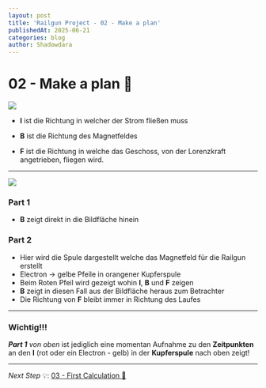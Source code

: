 ```yaml
---
layout: post
title: 'Railgun Project - 02 - Make a plan'
publishedAt: 2025-06-21
categories: blog
author: Shadowdara
---
```


# 02 - Make a plan 📝

<div text-align="center">
<img src="https://i.imgur.com/AUVpPgf.jpeg" class="img-50">
</div>

 - **I** ist die Richtung in welcher der Strom fließen muss

 - **B** ist die Richtung des Magnetfeldes

- **F** ist die Richtung in welche das Geschoss, von der
Lorenzkraft angetrieben, fliegen wird.

---

<div text-align="center">
<img src="https://i.imgur.com/ZrCKxOL.jpeg" class="img-50">
</div>

### Part 1
- **B** zeigt direkt in die Bildfläche hinein

### Part 2
- Hier wird die Spule dargestellt welche das Magnetfeld für die Railgun erstellt
- Electron -> gelbe Pfeile in orangener Kupferspule
- Beim Roten Pfeil wird gezeigt wohin **I**, **B** und **F** zeigen
- **B** zeigt in diesen Fall aus der Bildfläche heraus zum Betrachter
- Die Richtung von **F** bleibt immer in Richtung des Laufes

---

### **Wichtig!!!**

***Part 1** von oben* ist jediglich eine momentan Aufnahme zu den
**Zeitpunkten** an den **I** (rot oder ein Electron - gelb) in der **Kupferspule**
nach oben zeigt!

---

*Next Step* 💡: [03 - First Calculation 🟰](rail-gun-project-03)
